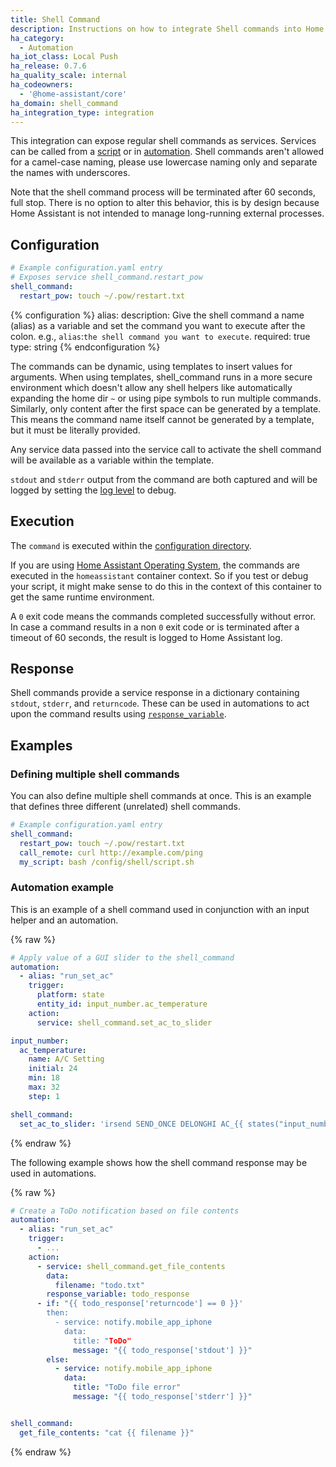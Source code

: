 ```yaml
---
title: Shell Command
description: Instructions on how to integrate Shell commands into Home Assistant.
ha_category:
  - Automation
ha_iot_class: Local Push
ha_release: 0.7.6
ha_quality_scale: internal
ha_codeowners:
  - '@home-assistant/core'
ha_domain: shell_command
ha_integration_type: integration
---
```


This integration can expose regular shell commands as services. Services can be called from a [script] or in [automation].
Shell commands aren't allowed for a camel-case naming, please use lowercase naming only and separate the names with underscores.

Note that the shell command process will be terminated after 60 seconds, full stop. There is no option to alter this behavior, this is by design because Home Assistant is not intended to manage long-running external processes.

[script]: /integrations/script/
[automation]: /getting-started/automation/

## Configuration

```yaml
# Example configuration.yaml entry
# Exposes service shell_command.restart_pow
shell_command:
  restart_pow: touch ~/.pow/restart.txt
```

{% configuration %}
alias:
  description: Give the shell command a name (alias) as a variable and set the command you want to execute after the colon. e.g., `alias`:`the shell command you want to execute`.
  required: true
  type: string
{% endconfiguration %}

The commands can be dynamic, using templates to insert values for arguments. When using templates, shell_command runs in a more secure environment which doesn't allow any shell helpers like automatically expanding the home dir `~` or using pipe symbols to run multiple commands. Similarly, only content after the first space can be generated by a template. This means the command name itself cannot be generated by a template, but it must be literally provided.

Any service data passed into the service call to activate the shell command will be available as a variable within the template.

`stdout` and `stderr` output from the command are both captured and will be logged by setting the [log level](/integrations/logger/) to debug.

## Execution

The `command` is executed within the [configuration directory](/docs/configuration/).

<div class='note'>

If you are using [Home Assistant Operating System](https://github.com/home-assistant/operating-system), the commands are executed in the `homeassistant` container context. So if you test or debug your script, it might make sense to do this in the context of this container to get the same runtime environment.

</div>

A `0` exit code means the commands completed successfully without error. In case a command results in a non `0` exit code or is terminated after a timeout of 60 seconds, the result is logged to Home Assistant log.

## Response

Shell commands provide a service response in a dictionary containing `stdout`, `stderr`, and `returncode`. These can be used in automations to act upon the command results using [`response_variable`](/docs/scripts/service-calls#use-templates-to-handle-response-data).

## Examples

### Defining multiple shell commands

You can also define multiple shell commands at once. This is an example
that defines three different (unrelated) shell commands.

```yaml
# Example configuration.yaml entry
shell_command:
  restart_pow: touch ~/.pow/restart.txt
  call_remote: curl http://example.com/ping
  my_script: bash /config/shell/script.sh
```

### Automation example

This is an example of a shell command used in conjunction with an input
helper and an automation.

{% raw %}

```yaml
# Apply value of a GUI slider to the shell_command
automation:
  - alias: "run_set_ac"
    trigger:
      platform: state
      entity_id: input_number.ac_temperature
    action:
      service: shell_command.set_ac_to_slider

input_number:
  ac_temperature:
    name: A/C Setting
    initial: 24
    min: 18
    max: 32
    step: 1

shell_command:
  set_ac_to_slider: 'irsend SEND_ONCE DELONGHI AC_{{ states("input_number.ac_temperature") }}_AUTO'
```

{% endraw %}

The following example shows how the shell command response may be used in automations.

{% raw %}

```yaml
# Create a ToDo notification based on file contents
automation:
  - alias: "run_set_ac"
    trigger:
      - ...
    action:
      - service: shell_command.get_file_contents
        data:
          filename: "todo.txt"
        response_variable: todo_response
      - if: "{{ todo_response['returncode'] == 0 }}'
        then:
          - service: notify.mobile_app_iphone
            data:
              title: "ToDo"
              message: "{{ todo_response['stdout'] }}"
        else:
          - service: notify.mobile_app_iphone
            data:
              title: "ToDo file error"
              message: "{{ todo_response['stderr'] }}"


shell_command:
  get_file_contents: "cat {{ filename }}"
```

{% endraw %}
